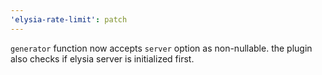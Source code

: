 ```yaml
---
'elysia-rate-limit': patch
---
```


`generator` function now accepts `server` option as non-nullable. the plugin also checks if elysia server is initialized first. 
